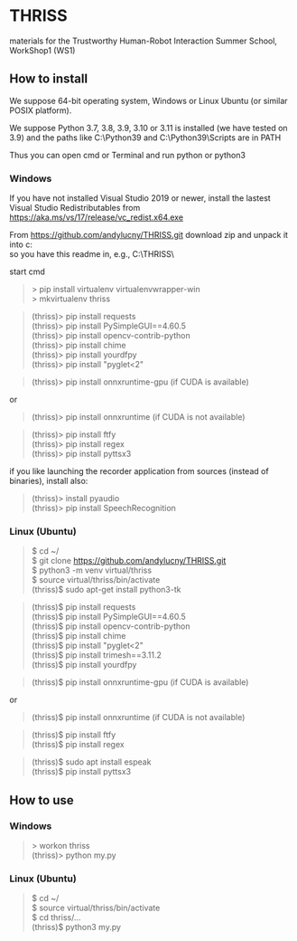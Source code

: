 # THRISS
materials for the Trustworthy Human-Robot Interaction Summer School, WorkShop1 (WS1)

## How to install

We suppose 64-bit operating system, Windows or Linux Ubuntu (or similar POSIX platform).

We suppose Python 3.7, 3.8, 3.9, 3.10 or 3.11 is installed (we have tested on 3.9) and
the paths like C:\Python39 and C:\Python39\Scripts are in PATH

Thus you can open cmd or Terminal and run python or python3 

### Windows

If you have not installed Visual Studio 2019 or newer, 
install the lastest Visual Studio Redistributables from
https://aka.ms/vs/17/release/vc_redist.x64.exe

From https://github.com/andylucny/THRISS.git download zip and unpack it into c:\
so you have this readme in, e.g., C:\THRISS\

start cmd

> \> pip install virtualenv virtualenvwrapper-win <br>
> \> mkvirtualenv thriss

> (thriss)> pip install requests<br>
> (thriss)> pip install PySimpleGUI==4.60.5<br>
> (thriss)> pip install opencv-contrib-python<br>
> (thriss)> pip install chime<br>
> (thriss)> pip install yourdfpy<br>
> (thriss)> pip install "pyglet<2"

> (thriss)> pip install onnxruntime-gpu  (if CUDA is available)

or 

> (thriss)> pip install onnxruntime      (if CUDA is not available)    

> (thriss)> pip install ftfy<br>
> (thriss)> pip install regex<br>
> (thriss)> pip install pyttsx3

if you like launching the recorder application from sources (instead of binaries), install also:

> (thriss)> install pyaudio<br>
> (thriss)> pip install SpeechRecognition

### Linux (Ubuntu)

> $ cd ~/ <br>
> $ git clone https://github.com/andylucny/THRISS.git <br>
> $ python3 -m venv virtual/thriss <br>
> $ source virtual/thriss/bin/activate <br>
> (thriss)$ sudo apt-get install python3-tk 

> (thriss)$ pip install requests  <br>
> (thriss)$ pip install PySimpleGUI==4.60.5 <br>
> (thriss)$ pip install opencv-contrib-python <br>
> (thriss)$ pip install chime <br>
> (thriss)$ pip install "pyglet<2" <br>
> (thriss)$ pip install trimesh==3.11.2 <br>
> (thriss)$ pip install yourdfpy

> (thriss)$ pip install onnxruntime-gpu  (if CUDA is available) 

or
 
> (thriss)$ pip install onnxruntime      (if CUDA is not available) 

> (thriss)$ pip install ftfy<br>
> (thriss)$ pip install regex

> (thriss)$ sudo apt install espeak<br>
> (thriss)$ pip install pyttsx3

## How to use

### Windows

> \> workon thriss <br>
> (thriss)> python my.py

### Linux (Ubuntu)

> $ cd ~/ <br>
> $ source virtual/thriss/bin/activate <br>
> $ cd thriss/... <br>
> (thriss)$ python3 my.py 

